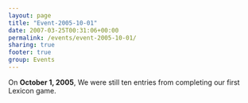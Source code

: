 ```yaml
---
layout: page
title: "Event-2005-10-01"
date: 2007-03-25T00:31:06+00:00
permalink: /events/event-2005-10-01/
sharing: true
footer: true
group: Events
---
```


On **October 1, 2005**, We were still ten entries from completing our first Lexicon game.
